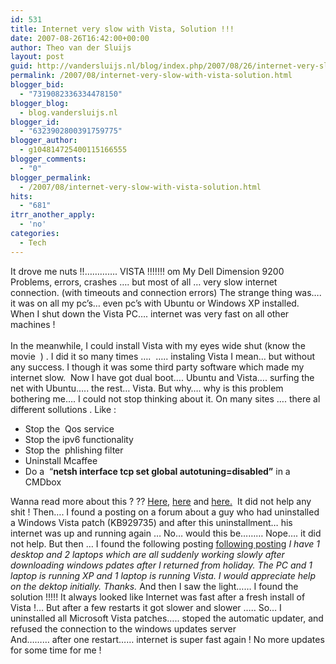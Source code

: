 ```yaml
---
id: 531
title: Internet very slow with Vista, Solution !!!
date: 2007-08-26T16:42:00+00:00
author: Theo van der Sluijs
layout: post
guid: http://vandersluijs.nl/blog/index.php/2007/08/26/internet-very-slow-with-vista-solution/
permalink: /2007/08/internet-very-slow-with-vista-solution.html
blogger_bid:
  - "7319082336334478150"
blogger_blog:
  - blog.vandersluijs.nl
blogger_id:
  - "6323902800391759775"
blogger_author:
  - g104814725400115166555
blogger_comments:
  - "0"
blogger_permalink:
  - /2007/08/internet-very-slow-with-vista-solution.html
hits:
  - "681"
itrr_another_apply:
  - 'no'
categories:
  - Tech
---
```

It drove me nuts !!&#8230;&#8230;&#8230;&#8230;. VISTA !!!!!!! om My Dell Dimension 9200 Problems, errors, crashes &#8230;. but most of all &#8230; very slow internet connection. (with timeouts and connection errors) The strange thing was&#8230;. it was on all my pc&#8217;s&#8230; even pc&#8217;s with Ubuntu or Windows XP installed. When I shut down the Vista PC&#8230;. internet was very fast on all other machines !   
<a name="more"></a>    
In the meanwhile, I could install Vista with my eyes wide shut (know the movie  ) . I did it so many times &#8230;.  &#8230;.. instaling Vista I mean&#8230; but without any success. I though it was some third party software which made my internet slow.  Now I have got dual boot&#8230;. Ubuntu and Vista&#8230;. surfing the net with Ubuntu&#8230;.. the rest&#8230; Vista. But why&#8230;. why is this problem bothering me&#8230;. I could not stop thinking about it. On many sites &#8230;. there al different sollutions . Like : 

  * Stop the  Qos service 
  * Stop the ipv6 functionality 
  * Stop the  phlishing filter 
  * Uninstall Mcaffee 
  * Do a  &#8220;**netsh interface tcp set global autotuning=disabled&#8221;** in a CMDbox  

Wanna read more about this ? ?? <a target="_blank" href="http://www.ads-links.com/index.php/how-to-fix-windows-vista-slow-network-transfer.html">Here,</a> <a target="_blank" href="http://forums.techguy.org/windows-vista/582344-solved-slow-internet-connection-vista-4.html">here</a> and <a target="_blank" href="http://robgarrett.com/cs/blogs/software/archive/2006/12/31/vista-firefox-2-slow-network.aspx">here.</a>  It did not help any shit ! Then&#8230;. I found a posting on a forum about a guy who had uninstalled a Windows Vista patch (KB929735) and after this uninstallment&#8230; his internet was up and running again &#8230; No&#8230; would this be&#8230;&#8230;&#8230; Nope&#8230;. it did not help. But then &#8230; I found the following posting <a target="_blank" href="http://forums.tomcoyote.org/Pcs_Slow_Internet_Connection_After_Microsoft_Updates_t82492.html">following posting</a> _I have 1 desktop and 2 laptops which are all suddenly working slowly after downloading windows pdates after I returned from holiday. The PC and 1 laptop is running XP and 1 laptop is running Vista. I would appreciate help on the dektop initially. Thanks._ And then I saw the light&#8230;&#8230; I found the solution !!!!! It always looked like Internet was fast after a fresh install of Vista !&#8230; But after a few restarts it got slower and slower &#8230;.. So&#8230; I uninstalled all Microsoft Vista patches&#8230;.. stoped the automatic updater, and refused the connection to the windows updates server   
And&#8230;&#8230;&#8230; after one restart&#8230;&#8230; internet is super fast again ! No more updates for some time for me !